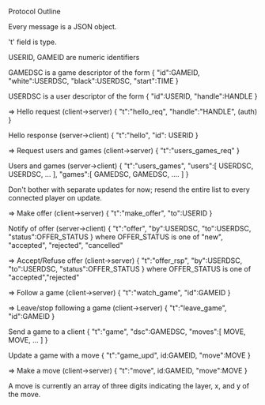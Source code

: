 Protocol Outline

Every message is a JSON object.

't' field is type.

USERID, GAMEID are numeric identifiers

GAMEDSC is a game descriptor of the form
{ "id":GAMEID, "white":USERDSC, "black":USERDSC, "start":TIME }

USERDSC is a user descriptor of the form
{ "id":USERID, "handle":HANDLE }


=>   Hello request (client->server)
{ "t":"hello_req", "handle":"HANDLE", (auth) }

Hello response (server->client)
{ "t":"hello", "id": USERID }


=>   Request users and games (client->server)
{ "t":"users_games_req" }

Users and games (server->client)
{ "t":"users_games", "users":[ USERDSC, USERDSC, ... ], "games":[ GAMEDSC, GAMEDSC, .... ] }

Don't bother with separate updates for now; resend the entire list to every connected player on update.


=>   Make offer (client->server)
{ "t":"make_offer", "to":USERID }

Notify of offer (server->client)
{ "t":"offer", "by":USERDSC, "to":USERDSC, "status":OFFER_STATUS }
where OFFER_STATUS is one of "new", "accepted", "rejected", "cancelled"

=>   Accept/Refuse offer (client->server)
{ "t":"offer_rsp", "by":USERDSC, "to":USERDSC, "status":OFFER_STATUS }
where OFFER_STATUS is one of "accepted","rejected"


=>   Follow a game (client->server)
{ "t":"watch_game", "id":GAMEID }

=>   Leave/stop following a game (client->server)
{ "t":"leave_game", "id":GAMEID }


Send a game to a client
{ "t":"game", "dsc":GAMEDSC, "moves":[ MOVE, MOVE, ... ] }

Update a game with a move
{ "t":"game_upd", id:GAMEID, "move":MOVE }

=>   Make a move (client->server)
{ "t":"move", id:GAMEID, "move":MOVE }

A move is currently an array of three digits indicating the layer, x, and y of the move.